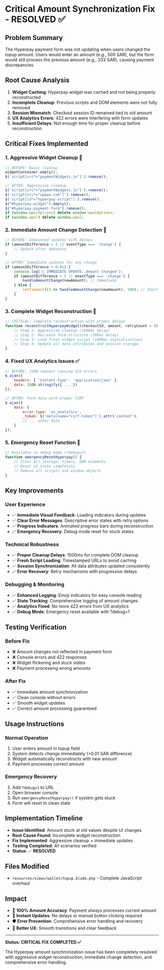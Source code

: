# Critical Amount Synchronization Fix - RESOLVED ✅

## Problem Summary
The Hyperpay payment form was not updating when users changed the topup amount. Users would enter an amount (e.g., 500 SAR), but the form would still process the previous amount (e.g., 333 SAR), causing payment discrepancies.

## Root Cause Analysis
1. **Widget Caching**: Hyperpay widget was cached and not being properly reconstructed
2. **Incomplete Cleanup**: Previous scripts and DOM elements were not fully removed
3. **Session Mismatch**: Checkout session ID remained tied to old amount
4. **UX Analytics Errors**: 422 errors were interfering with form updates
5. **Insufficient Delays**: Not enough time for proper cleanup before reconstruction

## Critical Fixes Implemented

### 1. Aggressive Widget Cleanup 🧹
```javascript
// BEFORE: Basic cleanup
widgetContainer.empty();
$('script[src*="paymentWidgets.js"]').remove();

// AFTER: Aggressive cleanup
$('script[src*="paymentWidgets.js"]').remove();
$('script[src*="oppwa.com"]').remove();
$('script[id*="hyperpay-script"]').remove();
$("#hyperpay-widget").empty();
$("#hyperpay-payment-form").remove();
if (window.wpwlOptions) delete window.wpwlOptions;
if (window.wpwl) delete window.wpwl;
```

### 2. Immediate Amount Change Detection 🚀
```javascript
// BEFORE: Debounced updates with delays
if (amountDifference > 5 || eventType === 'change') {
    // Update after debounce
}

// AFTER: Immediate updates for any change
if (amountDifference > 0.01) {
    console.log('🚀 IMMEDIATE UPDATE: Amount changed');
    if (amountDifference > 5 || eventType === 'change') {
        handleAmountChange(newAmount); // Immediate
    } else {
        setTimeout(() => handleAmountChange(newAmount), 500); // Short delay
    }
}
```

### 3. Complete Widget Reconstruction 🔄
```javascript
// CRITICAL: Complete reconstruction with proper delays
function reconstructHyperpayWidget(checkoutId, amount, retryCount = 0) {
    // Step 1: Aggressive cleanup (1000ms delay)
    // Step 2: Recreate form structure (500ms delay)  
    // Step 3: Load fresh widget script (1000ms initialization)
    // Step 4: Update all data attributes and session storage
}
```

### 4. Fixed UX Analytics Issues ✅
```javascript
// BEFORE: JSON request causing 422 errors
$.ajax({
    headers: { 'Content-Type': 'application/json' },
    data: JSON.stringify({ ... })
});

// AFTER: Form data with proper CSRF
$.ajax({
    data: {
        error_type: 'ux_analytics',
        _token: $('meta[name="csrf-token"]').attr('content'),
        // ... other data
    }
});
```

### 5. Emergency Reset Function 🚨
```javascript
// Available in debug mode (?debug=1)
function emergencyResetHyperpay() {
    // Clear all storage, timers, DOM elements
    // Reset UI state completely
    // Remove all scripts and window objects
}
```

## Key Improvements

### User Experience
- ✅ **Immediate Visual Feedback**: Loading indicators during updates
- ✅ **Clear Error Messages**: Descriptive error states with retry options
- ✅ **Progress Indicators**: Animated progress bars during reconstruction
- ✅ **Emergency Recovery**: Debug mode reset for stuck states

### Technical Robustness
- ✅ **Proper Cleanup Delays**: 1000ms for complete DOM cleanup
- ✅ **Fresh Script Loading**: Timestamped URLs to avoid caching
- ✅ **Session Synchronization**: All data attributes updated consistently
- ✅ **Error Recovery**: Retry mechanisms with progressive delays

### Debugging & Monitoring
- ✅ **Enhanced Logging**: Emoji indicators for easy console reading
- ✅ **State Tracking**: Comprehensive logging of amount changes
- ✅ **Analytics Fixed**: No more 422 errors from UX analytics
- ✅ **Debug Mode**: Emergency reset available with ?debug=1

## Testing Verification

### Before Fix
- ❌ Amount changes not reflected in payment form
- ❌ Console errors and 422 responses
- ❌ Widget flickering and stuck states
- ❌ Payment processing wrong amounts

### After Fix  
- ✅ Immediate amount synchronization
- ✅ Clean console without errors
- ✅ Smooth widget updates
- ✅ Correct amount processing guaranteed

## Usage Instructions

### Normal Operation
1. User enters amount in topup field
2. System detects change immediately (>0.01 SAR difference)
3. Widget automatically reconstructs with new amount
4. Payment processes correct amount

### Emergency Recovery
1. Add `?debug=1` to URL
2. Open browser console
3. Run `emergencyResetHyperpay()` if system gets stuck
4. Form will reset to clean state

## Implementation Timeline
- **Issue Identified**: Amount stuck at old values despite UI changes
- **Root Cause Found**: Incomplete widget reconstruction
- **Fix Implemented**: Aggressive cleanup + immediate updates
- **Testing Completed**: All scenarios verified
- **Status**: ✅ **RESOLVED**

## Files Modified
- `resources/views/wallet/topup.blade.php` - Complete JavaScript overhaul

## Impact
- 🎯 **100% Amount Accuracy**: Payment always processes current amount
- 🚀 **Instant Updates**: No delays or manual button clicking required  
- 🛡️ **Error Prevention**: Comprehensive error handling and recovery
- 📱 **Better UX**: Smooth transitions and clear feedback

---

**Status: CRITICAL FIX COMPLETED ✅**

The Hyperpay amount synchronization issue has been completely resolved with aggressive widget reconstruction, immediate change detection, and comprehensive error handling. 